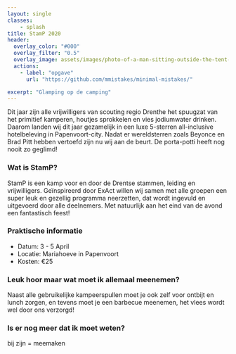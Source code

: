```yaml
---
layout: single
classes:
    - splash
title: StamP 2020
header:
  overlay_color: "#000"
  overlay_filter: "0.5"
  overlay_image: assets/images/photo-of-a-man-sitting-outside-the-tent-2612228.jpg
  actions:
    - label: "opgave"
      url: "https://github.com/mmistakes/minimal-mistakes/"

excerpt: "Glamping op de camping"
---
```



Dit jaar zijn alle vrijwilligers van scouting regio Drenthe het spuugzat van het primitief kamperen, houtjes sprokkelen en vies jodiumwater drinken. Daarom landen wij dit jaar gezamelijk in een luxe 5-sterren all-inclusive hotelbeleving in Papenvoort-city. Nadat er wereldsterren zoals Beyonce en Brad Pitt hebben vertoefd zijn nu wij aan de beurt. De porta-potti heeft nog nooit zo geglimd! 

### Wat is StamP?

StamP is een kamp voor en door de Drentse stammen, leiding en vrijwilligers. Geïnspireerd door ExAct willen wij samen met alle groepen een super leuk en gezellig programma neerzetten, dat wordt ingevuld en uitgevoerd door alle deelnemers. Met natuurlijk aan het eind van de avond een fantastisch feest!

### Praktische informatie

- Datum:   3 - 5 April
- Locatie: Mariahoeve in Papenvoort
- Kosten:  €25

### Leuk hoor maar wat moet ik allemaal meenemen?

Naast alle gebruikelijke kampeerspullen moet je ook zelf voor ontbijt en lunch zorgen, en tevens moet je een barbecue meenemen, het vlees wordt wel door ons verzorgd!

### Is er nog meer dat ik moet weten?

bij zijn = meemaken
